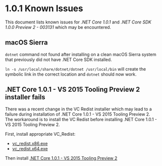 # 1.0.1 Known Issues

This document lists known issues for *.NET Core 1.0.1* and *.NET Core SDK 1.0.0 Preview 2 - 003131* which may be encountered.

## macOS Sierra

`dotnet` command not found after installing on a clean macOS Sierra system that previously did not have .NET Core SDK installed.

`ln -s /usr/local/share/dotnet/dotnet /usr/local/bin` will create the symbolic link in the correct location and `dotnet` should now work.

## .NET Core 1.0.1 - VS 2015 Tooling Preview 2 installer fails

There was a recent change in the VC Redist installer which may lead to a failure during installation of .NET Core 1.0.1 - VS 2015 Tooling Preview 2. The workaround is to install the VC Redist before installing .NET Core 1.0.1 - VS 2015 Tooling Preview 2.

First, install appropriate VC_Redist:

- [vc_redist.x86.exe](https://go.microsoft.com/fwlink/?LinkId=615459)
- [vc_redist.x64.exe](https://go.microsoft.com/fwlink/?LinkId=615460)

Then install [.NET Core 1.0.1 - VS 2015 Tooling Preview 2](https://go.microsoft.com/fwlink/?LinkID=827524)
